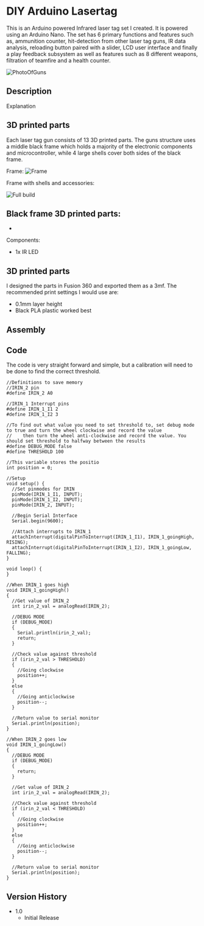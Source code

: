 # DIY Arduino Lasertag

This is an Arduino powered Infrared laser tag set I created. It is powered using an Arduino Nano. The set has 6 primary functions and features such as, ammunition counter, hit-detection from other laser tag guns, IR data analysis, reloading button paired with a slider, LCD user interface and finally a play feedback subsystem as well as features such as 8 different weapons, filtration of teamfire and a health counter.

![PhotoOfGuns](https://i.imgur.com/7ouMkQu.jpeg)

## Description

Explanation


## 3D printed parts
Each laser tag gun consists of 13 3D printed parts. The guns structure uses a middle black frame which holds a majority of the electronic components and microcontroller, while 4 large shells cover both sides of the black frame.

Frame:
![Frame](https://i.imgur.com/RXxQxVe.png)

Frame with shells and accessories:

![Full build](https://i.imgur.com/IBLJHwQ.png)

## Black frame 3D printed parts:
- 

Components:
- 1x IR LED

## 3D printed parts

I designed the parts in Fusion 360 and exported them as a 3mf.
The recommended print settings I would use are:
- 0.1mm layer height
- Black PLA plastic worked best

## Assembly



## Code

The code is very straight forward and simple, but a calibration will need to be done to find the correct threshold.
```
//Definitions to save memory
//IRIN_2 pin
#define IRIN_2 A0

//IRIN_1 Interrupt pins
#define IRIN_1_I1 2
#define IRIN_1_I2 3

//To find out what value you need to set threshold to, set debug mode to true and turn the wheel clockwise and record the value
//    then turn the wheel anti-clockwise and record the value. You should set threshold to halfway between the results 
#define DEBUG_MODE false
#define THRESHOLD 100

//This variable stores the positio
int position = 0;

//Setup
void setup() {
  //Set pinmodes for IRIN
  pinMode(IRIN_1_I1, INPUT);
  pinMode(IRIN_1_I2, INPUT);
  pinMode(IRIN_2, INPUT);

  //Begin Serial Interface
  Serial.begin(9600);

  //Attach interrupts to IRIN_1
  attachInterrupt(digitalPinToInterrupt(IRIN_1_I1), IRIN_1_goingHigh, RISING);
  attachInterrupt(digitalPinToInterrupt(IRIN_1_I2), IRIN_1_goingLow, FALLING);
}

void loop() {
}

//When IRIN_1 goes high
void IRIN_1_goingHigh()
{
  //Get value of IRIN_2
  int irin_2_val = analogRead(IRIN_2);

  //DEBUG MODE
  if (DEBUG_MODE)
  {
    Serial.println(irin_2_val);
    return;
  }

  //Check value against threshold
  if (irin_2_val > THRESHOLD)
  {
    //Going clockwise
    position++;
  }
  else
  {
    //Going anticlockwise
    position--;
  }

  //Return value to serial monitor
  Serial.println(position);
}

//When IRIN_2 goes low
void IRIN_1_goingLow()
{
  //DEBUG MODE
  if (DEBUG_MODE)
  {
    return;
  }

  //Get value of IRIN_2
  int irin_2_val = analogRead(IRIN_2);

  //Check value against threshold
  if (irin_2_val < THRESHOLD)
  {
    //Going clockwise
    position++;
  }
  else
  {
    //Going anticlockwise
    position--;
  }

  //Return value to serial monitor
  Serial.println(position);
}
```

## Version History

* 1.0
    * Initial Release
